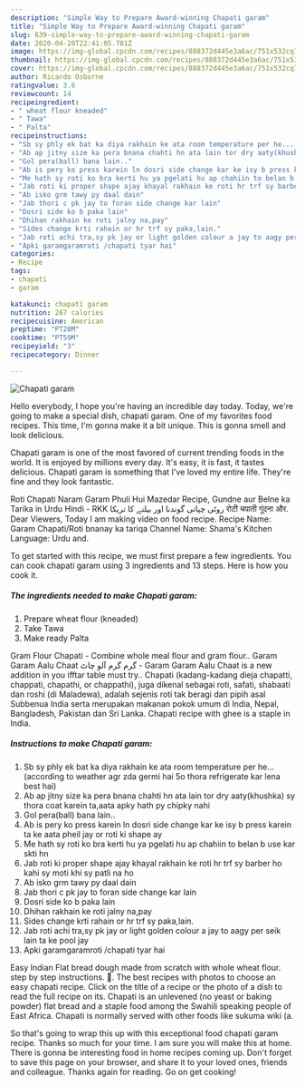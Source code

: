 ```yaml
---
description: "Simple Way to Prepare Award-winning Chapati garam"
title: "Simple Way to Prepare Award-winning Chapati garam"
slug: 639-simple-way-to-prepare-award-winning-chapati-garam
date: 2020-04-20T22:41:05.781Z
image: https://img-global.cpcdn.com/recipes/888372d445e3a6ac/751x532cq70/chapati-garam-recipe-main-photo.jpg
thumbnail: https://img-global.cpcdn.com/recipes/888372d445e3a6ac/751x532cq70/chapati-garam-recipe-main-photo.jpg
cover: https://img-global.cpcdn.com/recipes/888372d445e3a6ac/751x532cq70/chapati-garam-recipe-main-photo.jpg
author: Ricardo Osborne
ratingvalue: 3.6
reviewcount: 14
recipeingredient:
- " wheat flour kneaded"
- " Tawa"
- " Palta"
recipeinstructions:
- "Sb sy phly ek bat ka diya rakhain ke ata room temperature per he... (according to weather agr zda germi hai 5o thora refrigerate kar lena best hai)"
- "Ab ap jitny size ka pera bnana chahti hn ata lain tor dry aaty(khushka) sy thora coat karein ta,aata apky hath py chipky nahi"
- "Gol pera(ball) bana lain.."
- "Ab is pery ko press karein ln dosri side change kar ke isy b press karein ta ke aata pheil jay or roti ki shape ay"
- "Me hath sy roti ko bra kerti hu ya pgelati hu ap chahiin to belan b use kar skti hn"
- "Jab roti ki proper shape ajay khayal rakhain ke roti hr trf sy barber ho kahi sy moti khi sy patli na ho"
- "Ab isko grm tawy py daal dain"
- "Jab thori c pk jay to foran side change kar lain"
- "Dosri side ko b paka lain"
- "Dhihan rakhain ke roti jalny na,pay"
- "Sides change krti rahain or hr trf sy paka,lain."
- "Jab roti achi tra,sy pk jay or light golden colour a jay to aagy per seik lain ta ke pool jay"
- "Apki garamgaramroti /chapati tyar hai"
categories:
- Recipe
tags:
- chapati
- garam

katakunci: chapati garam 
nutrition: 267 calories
recipecuisine: American
preptime: "PT20M"
cooktime: "PT59M"
recipeyield: "3"
recipecategory: Dinner

---
```



![Chapati garam](https://img-global.cpcdn.com/recipes/888372d445e3a6ac/751x532cq70/chapati-garam-recipe-main-photo.jpg)

Hello everybody, I hope you're having an incredible day today. Today, we're going to make a special dish, chapati garam. One of my favorites food recipes. This time, I'm gonna make it a bit unique. This is gonna smell and look delicious.

Chapati garam is one of the most favored of current trending foods in the world. It is enjoyed by millions every day. It's easy, it is fast, it tastes delicious. Chapati garam is something that I've loved my entire life. They're fine and they look fantastic.

Roti Chapati Naram Garam Phuli Hui Mazedar Recipe, Gundne aur Belne ka Tarika in Urdu Hindi - RKK روٹی چپاتی گوندنا اور بیلنے کا تریکا रोटी चपाती गूंदना और. Dear Viewers, Today I am making video on food recipe. Recipe Name: Garam Chapati/Roti bnanay ka tariqa Channel Name: Shama&#39;s Kitchen Language: Urdu and.


To get started with this recipe, we must first prepare a few ingredients. You can cook chapati garam using 3 ingredients and 13 steps. Here is how you cook it.

<!--inarticleads1-->

##### The ingredients needed to make Chapati garam:

1. Prepare  wheat flour (kneaded)
1. Take  Tawa
1. Make ready  Palta


Gram Flour Chapati - Combine whole meal flour and gram flour.. Garam Garam Aalu Chaat گرم گرم آلو چاٹ - Garam Garam Aalu Chaat is a new addition in you ifftar table must try.. Chapati (kadang-kadang dieja chapatti, chappati, chapathi, or chappathi), juga dikenal sebagai roti, safati, shabaati dan roshi (di Maladewa), adalah sejenis roti tak beragi dan pipih asal Subbenua India serta merupakan makanan pokok umum di India, Nepal, Bangladesh, Pakistan dan Sri Lanka. Chapati recipe with ghee is a staple in India. 

<!--inarticleads2-->

##### Instructions to make Chapati garam:

1. Sb sy phly ek bat ka diya rakhain ke ata room temperature per he... (according to weather agr zda germi hai 5o thora refrigerate kar lena best hai)
1. Ab ap jitny size ka pera bnana chahti hn ata lain tor dry aaty(khushka) sy thora coat karein ta,aata apky hath py chipky nahi
1. Gol pera(ball) bana lain..
1. Ab is pery ko press karein ln dosri side change kar ke isy b press karein ta ke aata pheil jay or roti ki shape ay
1. Me hath sy roti ko bra kerti hu ya pgelati hu ap chahiin to belan b use kar skti hn
1. Jab roti ki proper shape ajay khayal rakhain ke roti hr trf sy barber ho kahi sy moti khi sy patli na ho
1. Ab isko grm tawy py daal dain
1. Jab thori c pk jay to foran side change kar lain
1. Dosri side ko b paka lain
1. Dhihan rakhain ke roti jalny na,pay
1. Sides change krti rahain or hr trf sy paka,lain.
1. Jab roti achi tra,sy pk jay or light golden colour a jay to aagy per seik lain ta ke pool jay
1. Apki garamgaramroti /chapati tyar hai


Easy Indian Flat bread dough made from scratch with whole wheat flour. step by step instructions. 🥙. The best recipes with photos to choose an easy chapati recipe. Click on the title of a recipe or the photo of a dish to read the full recipe on its. Chapati is an unlevened (no yeast or baking powder) flat bread and a staple food among the Swahili speaking people of East Africa. Chapati is normally served with other foods like sukuma wiki (a. 

So that's going to wrap this up with this exceptional food chapati garam recipe. Thanks so much for your time. I am sure you will make this at home. There is gonna be interesting food in home recipes coming up. Don't forget to save this page on your browser, and share it to your loved ones, friends and colleague. Thanks again for reading. Go on get cooking!
